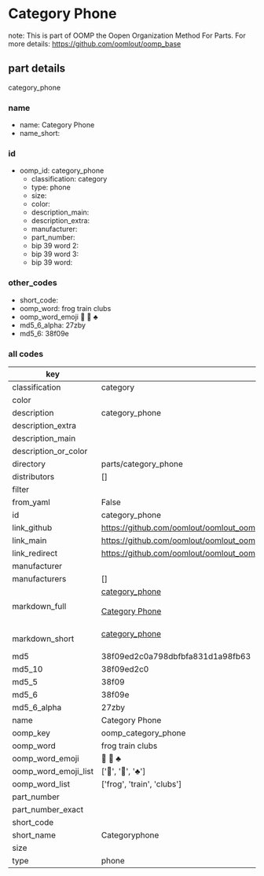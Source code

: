 # Category Phone  

note: This is part of OOMP the Oopen Organization Method For Parts. For more details: https://github.com/oomlout/oomp_base

##  part details
  



category_phone



### name
* name: Category Phone
* name_short: 
### id
* oomp_id: category_phone
  * classification: category
  * type: phone
  * size: 
  * color: 
  * description_main: 
  * description_extra: 
  * manufacturer: 
  * part_number: 
  * bip 39 word 2: 
  * bip 39 word 3: 
  * bip 39 word: 

### other_codes
* short_code: 
* oomp_word: frog train clubs
* oomp_word_emoji :frog: :train: :clubs:
* md5_6_alpha: 27zby
* md5_6: 38f09e









### all codes 
| key | value |  
| --- | --- |  
| classification | category |  
| color |  |  
| description | category_phone |  
| description_extra |  |  
| description_main |  |  
| description_or_color |   |  
| directory | parts/category_phone |  
| distributors | [] |  
| filter |  |  
| from_yaml | False |  
| id | category_phone |  
| link_github | https://github.com/oomlout/oomlout_oomp_version_1_messy/tree/main/parts/category_phone |  
| link_main | https://github.com/oomlout/oomlout_oomp_version_1_messy/tree/main/parts/category_phone |  
| link_redirect | https://github.com/oomlout/oomlout_oomp_version_1_messy/tree/main/parts/category_phone |  
| manufacturer |  |  
| manufacturers | [] |  
| markdown_full | [category_phone](none)<br>[](none)<br>[Category Phone](none)<br><br> |  
| markdown_short | [category_phone](none)<br><br> |  
| md5 | 38f09ed2c0a798dbfbfa831d1a98fb63 |  
| md5_10 | 38f09ed2c0 |  
| md5_5 | 38f09 |  
| md5_6 | 38f09e |  
| md5_6_alpha | 27zby |  
| name | Category Phone |  
| oomp_key | oomp_category_phone |  
| oomp_word | frog train clubs |  
| oomp_word_emoji | :frog: :train: :clubs: |  
| oomp_word_emoji_list | [':frog:', ':train:', ':clubs:'] |  
| oomp_word_list | ['frog', 'train', 'clubs'] |  
| part_number |  |  
| part_number_exact |  |  
| short_code |  |  
| short_name | Categoryphone |  
| size |  |  
| type | phone |  
